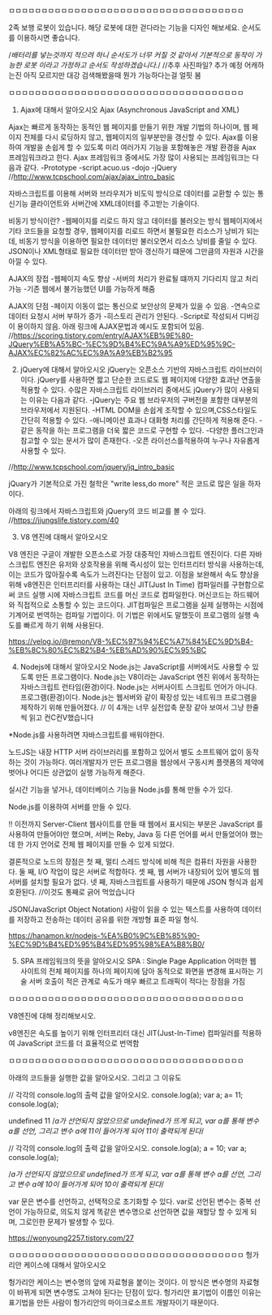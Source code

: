 ㅁㅁㅁㅁㅁㅁㅁㅁㅁㅁㅁㅁㅁㅁㅁㅁㅁㅁㅁㅁㅁㅁㅁㅁㅁㅁㅁㅁㅁㅁㅁㅁㅁㅁㅁㅁ

2족 보행 로봇이 있습니다. 해당 로봇에 대한 걷다라는 기능을 디자인 해보세요.
  순서도를 이용하시면 좋습니다.

/*배터리를 넣는것까지 적으려 하니 순서도가 너무 커질 것 같아서 기본적으로 동작이 가능한 로봇
이라고 가정하고 순서도 작성하겠습니다.*/
//추후 사진파일? 추가 예정 어캐하는진 아직 모르지만 대강 검색해봤을때 뭔가 가능하다는걸 얼핏 봄



ㅁㅁㅁㅁㅁㅁㅁㅁㅁㅁㅁㅁㅁㅁㅁㅁㅁㅁㅁㅁㅁㅁㅁㅁㅁㅁㅁㅁㅁㅁㅁㅁㅁㅁㅁㅁ

1. Ajax에 대해서 알아오시오
Ajax (Asynchronous JavaScript and XML)

Ajax는 빠르게 동작하는 동적인 웹 페이지를 만들기 위한 개발 기법의 하나이며,
  웹 페이지 전체를 다시 로딩하지 않고, 웹페이지의 일부분만을 갱신할 수 있다.
Ajax를 이용하여 개발을 손쉽게 할 수 있도록 미리 여러가지 기능을 포함해놓은 개발 환경을 Ajax 프레임워크라고 한다.
Ajax 프레임워크 중에서도 가장 많이 사용되는 프레임워크는 다음과 같다.
-Prototype
-script.acuo.us
-dojo
-jQuery
//http://www.tcpschool.com/ajax/ajax_intro_basic

자바스크립트를 이용해 서버와 브라우저가 비도익 방식으로 데이터를 교환할 수 있는 통신기능
클라이언트와 서버간에 XML데이터를 주고받는 기술이다.

비동기 방식이란?
-웹페이지를 리로드 하지 않고 데이터를 불러오는 방식
웹페이지에서 기타 코드들을 요청할 경우, 웹페이지를 리로드 하면서 불필요한 리소스가 낭비가 되는데,
  비동기 방식을 이용하면 필요한 데이터만 불러오면서 리소스 낭비를 줄일 수 있다.
JSON이나 XML형태로 필요한 데이터만 받아 갱신하기 떄문에 그만큼의 자원과 시간을 아낄 수 있다.

AJAX의 장접
-웹페이지 속도 향상
-서버의 처리가 완료될 떄까지 기다리지 않고 처리 가능
-기존 웹에서 불가능했던 UI를 가능하게 해줌

AJAX의 단점
-페이지 이동이 없는 통신으로 보안상의 문제가 있을 수 있음.
-연속으로 데이터 요청시 서버 부하가 증가
-히스토리 관리가 안된다.
-Script로 작성되서 디버깅이 용이하지 않음.
아래 링크에 AJAX문법과 예시도 포함되어 있음.
//https://scoring.tistory.com/entry/AJAX%EB%9E%80-JQuery%EB%A5%BC-%EC%9D%B4%EC%9A%A9%ED%95%9C-AJAX%EC%82%AC%EC%9A%A9%EB%B2%95

2. jQuery에 대해서 알아오시오
jQuery는 오픈소스 기반의 자바스크립트 라이브러이이다.
jQuery를 사용하면 짧고 단순한 코드로도 웹 페이지에 다양한 효과난 연출을 적용할 수 있다.
수많은 자바스크립트 라이브러리 중에서도 jQuery가 많이 사용되는 이유는 다음과 같다.
-jQuery는 주요 웹 브라우저의 구버전을 포함한 대부분의 브라우저에서 지원된다.
-HTML DOM을 손쉽게 조작할 수 있으며,CSS스타일도 간단히 적용할 수 있다.
-애니메이션 효과나 대화형 처리를 간단하게 적용해 준다.
-같은 동작을 하는 프로그램을 더욱 짧은 코드로 구현할 수 있다.
-다양한 플러그인과 참고할 수 있는 문서가 많이 존재한다.
-오픈 라이선스를적용하여 누구나 자유롭게 사용할 수 있다.

//http://www.tcpschool.com/jquery/jq_intro_basic

jQuary가 기본적으로 가진 철학은 "write less,do more" 적은 코드로 많은 일을 하자 이다.

아래의 링크에서 자바스크립트와 jQuery의 코드 비교를 볼 수 있다.
//https://jjungslife.tistory.com/40





3. V8 엔진에 대해서 알아오시오

V8 엔진은 구글이 개발한 오픈소스로 가장 대중적인 자바스크립트 엔진이다.
다른 자바스크립트 엔진은 유저와 상호작용을 위해 즉시성이 있는 인터프리터 방식을 사용하는데,
이는 코드가 많아질수록 속도가 느려진다는 단점이 있고. 이점을 보완해서 속도 향상을 위해 v8엔진은 인터프리터를 사용하는 대신 JIT(Just In Time)
컴파일러를 구현함으로써 코드 실행 시에 자바스크립트 코드를 머신 코드로 컴파일한다.
머신코드는 하드웨어와 직접적으로 소통할 수 있는 코드이다.
JIT컴파일은 프로그램을 실제 실행하는 시점에 기계어로 번역하는 컴파일 기법이다. 이 기법은 위에서도 말했듯이
프로그램의 실행 속도를 빠르게 하기 위해 사용된다.

https://velog.io/@remon/V8-%EC%97%94%EC%A7%84%EC%9D%B4-%EB%8C%80%EC%B2%B4-%EB%AD%90%EC%95%BC


4. Nodejs에 대해서 알아오시오
Node.js는 JavaScript를 서버에서도 사용할 수 있도록 만든 프로그램이다.
Node.js는 V8이라는 JavaScript 엔진 위에서 동작하는 자바스크립트 런타임(환경)이다.
Node.js는 서버사이트 스크립트 언어가 아니다. 프로그램(환경)이다.
Node.js는 웹서버와 같이 확장성 있는 네트워크 프로그램을 제작하기 위해 만들어졌다.
// 이 4개는 너무 실전압축 문장 같아 보여서 그냥 한줄씩 읽고 컨C컨V했습니다

*Node.js를 사용하려면 자바스크립트를 배워야한다.

노드JS는 내장 HTTP 서버 라이브러리를 포함하고 있어서 별도 소프트웨어 없이 동작하는 것이 가능하다.
여러개발자가 만든 프로그램을 웹상에서 구동시켜 플랫폼의 제약에 벗어나 어디든 상관없이 실행 가능하게 해준다.

실시간 기능을 넣거나, 데이터베이스 기능을 Node.js를 통해 만들 수가 있다.

Node.js를 이용하여 서버를 만들 수 있다.

!! 이전까지 Server-Client 웹사이트를 만들 때 웹에서 표시되는 부분은
JavaScript 를 사용하여 만들어야만 했으며, 서버는 Reby, Java 등 다른 언어를 써서 만들었어야 했는데
 한 가지 언어로 전체 웹 페이지를 만들 수 있게 되었다.

결론적으로 노드의 장점은 
첫 째, 멀티 스레드 방식에 비해 적은 컴퓨터 자원을 사용한다.
둘 째, I/O 작업이 많은 서버로 적합하다.
셋 째, 웹 서버가 내장되어 있어 별도의 웹서버를 설치할 필요가 없다. 
넷 째, 자바스크립트를 사용하기 때문에 JSON 형식과 쉽게 호환된다.
//이것도 통째로 긁어 먹었습니다

JSON(JavaScript Object Notation)
사람이 읽을 수 있는 텍스트를 사용하여 데이터를 저장하고 전송하는 데이터 공유를 위한 개방형 표준 파일 형식. 

https://hanamon.kr/nodejs-%EA%B0%9C%EB%85%90-%EC%9D%B4%ED%95%B4%ED%95%98%EA%B8%B0/

5. SPA 프레임워크의 뜻을 알아오시오
SPA : Single Page Application
어떠한 웹 사이트의 전체 페이지를 하나의 페이지에 담아 동적으로 화면을 변경해 표시하는 기술
서버 호출이 적은 관계로 속도가 매우 빠르고 트래픽이 적다는 장점을 가짐


ㅁㅁㅁㅁㅁㅁㅁㅁㅁㅁㅁㅁㅁㅁㅁㅁㅁㅁㅁㅁㅁㅁㅁㅁㅁㅁㅁㅁㅁㅁㅁㅁㅁㅁㅁㅁ

V8엔진에 대해 정리해보시오.

v8엔진은 속도를 높이기 위해 인터프리터 대신 JIT(Just-In-Time) 컴파일러를 적용하여 
JavaScript 코드를 더 효율적으로 번역함

ㅁㅁㅁㅁㅁㅁㅁㅁㅁㅁㅁㅁㅁㅁㅁㅁㅁㅁㅁㅁㅁㅁㅁㅁㅁㅁㅁㅁㅁㅁㅁㅁㅁㅁㅁㅁ

아래의 코드들을 실행한 값을 알아오시오. 그리고 그 이유도




// 각각의 console.log의 출력 값을 알아오시오.
console.log(a);
var a;
a= 11;
console.log(a);


undefined
11
/*a가 선언되지 않았으므로 undefined가 뜨게 되고, var a를 통해 변수 a를 선언,
그리고 변수 a에 11이 들어가게 되어 
11이 출력되게 된다*/


// 각각의 console.log의 출력 값을 알아오시오.
console.log(a);
a = 10;
var a;
console.log(a);


/*a가 선언되지 않았으므로 undefined가 뜨게 되고, var a를 통해 변수 a를 선언,
그리고 변수 a에 10이 들어가게 되어 
10이 출력되게 된다*/


var 문은 변수를 선언하고, 선택적으로 초기화할 수 있다.
var로 선언된 변수는 중복 선언이 가능하므로, 의도치 않게 똑같은 변수명으로 선언하면 값을 재할당
할 수 있게 되며, 그로인한 문제가 발생할 수 있다.

https://wonyoung2257.tistory.com/27

ㅁㅁㅁㅁㅁㅁㅁㅁㅁㅁㅁㅁㅁㅁㅁㅁㅁㅁㅁㅁㅁㅁㅁㅁㅁㅁㅁㅁㅁㅁㅁㅁㅁㅁㅁㅁ
헝가리안 케이스에 대해서 알아오시오

헝가리안 케이스는 변수명의 앞에 자료형을 붙이는 것이다.
이 방식은 변수명의 자료형이 바뀌게 되면 변수명도 고쳐야 된다는 단점이 있다.
헝가리안 표기법이 이름인 이유는 표기법을 만든 사람이 헝가리안의 마이크로소프트 개발자이기 때문이다.
